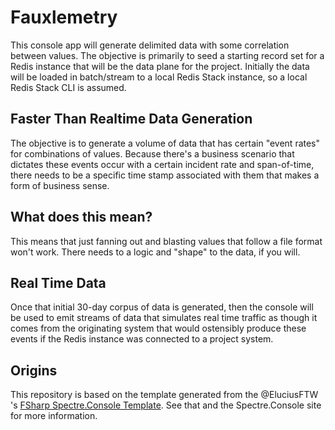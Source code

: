 # Fauxlemetry 

This console app will generate delimited data with some correlation between values. The objective is primarily to seed a starting record set for a Redis instance that will be the data plane for the project. Initially the data will be loaded in batch/stream to a local Redis Stack instance, so a local Redis Stack CLI is assumed.

## Faster Than Realtime Data Generation

The objective is to generate a volume of data that has certain "event rates" for combinations of values. Because there's a business scenario that dictates these events occur with a certain incident rate and span-of-time, there needs to be a specific time stamp associated with them that makes a form of business sense. 

## What does this mean?

This means that just fanning out and blasting values that follow a file format won't work. There needs to a logic and "shape" to the data, if you will.

## Real Time Data

Once that initial 30-day corpus of data is generated, then the console will be used to emit streams of data that simulates real time traffic as though it comes from the originating system that would ostensibly produce these events if the Redis instance was connected to a project system.

## Origins

This repository is based on the template generated from the @EluciusFTW 's [FSharp Spectre.Console Template](https://github.com/EluciusFTW/fsharp-spectre-console-template). See that and the Spectre.Console site for more information.
